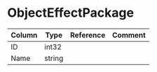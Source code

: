 # ObjectEffectPackage

| Column | Type | Reference | Comment |
|--------|------|-----------|---------|
|ID|int32|||
|Name|string|||
